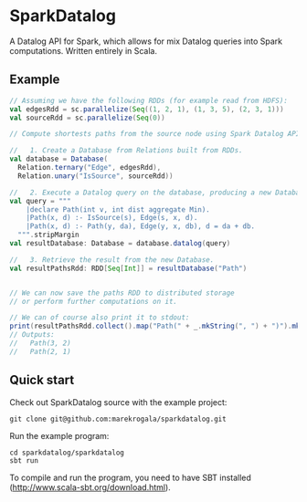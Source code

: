 SparkDatalog
============

A Datalog API for Spark, which allows for mix Datalog queries into Spark computations.
Written entirely in Scala.

Example
-------
```scala
// Assuming we have the following RDDs (for example read from HDFS):
val edgesRdd = sc.parallelize(Seq((1, 2, 1), (1, 3, 5), (2, 3, 1)))
val sourceRdd = sc.parallelize(Seq(0))

// Compute shortests paths from the source node using Spark Datalog API:

//   1. Create a Database from Relations built from RDDs.    
val database = Database(
  Relation.ternary("Edge", edgesRdd),
  Relation.unary("IsSource", sourceRdd))

//   2. Execute a Datalog query on the database, producing a new Database.
val query = """
    |declare Path(int v, int dist aggregate Min).
    |Path(x, d) :- IsSource(s), Edge(s, x, d).
    |Path(x, d) :- Path(y, da), Edge(y, x, db), d = da + db.
  """.stripMargin
val resultDatabase: Database = database.datalog(query)

//   3. Retrieve the result from the new Database.
val resultPathsRdd: RDD[Seq[Int]] = resultDatabase("Path")


// We can now save the paths RDD to distributed storage
// or perform further computations on it.

// We can of course also print it to stdout:
print(resultPathsRdd.collect().map("Path(" + _.mkString(", ") + ")").mkString("\n"))
// Outputs:
//   Path(3, 2)
//   Path(2, 1)
```


Quick start
-----------
Check out SparkDatalog source with the example project:
```
git clone git@github.com:marekrogala/sparkdatalog.git
```

Run the example program:
```
cd sparkdatalog/sparkdatalog
sbt run
```

To compile and run the program, you need to have SBT installed (http://www.scala-sbt.org/download.html). 

